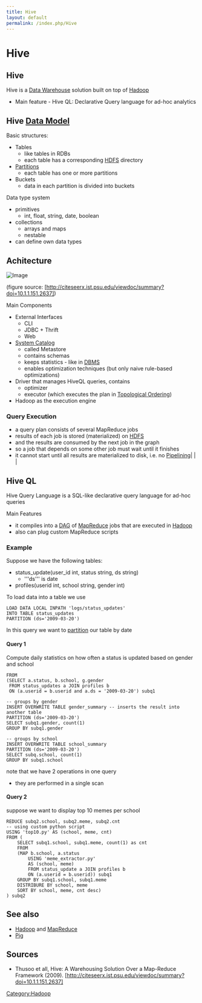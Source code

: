 ```yaml
---
title: Hive
layout: default
permalink: /index.php/Hive
---
```


# Hive

## Hive
Hive is a [Data Warehouse](Data_Warehousing) solution built on top of [Hadoop](Hadoop)
- Main feature - Hive QL: Declarative Query language for ad-hoc analytics


## Hive [Data Model](Data_Model)
Basic structures:
- Tables
  - like tables in RDBs
  - each table has a corresponding [HDFS](HDFS) directory
- [Partitions](Database_Partitioning)
  - each table has one or more partitions
- Buckets
  - data in each partition is divided into buckets

Data type system
- primitives
  - int, float, string, date, boolean
- collections
  - arrays and maps
  - nestable
- can define own data types


## Achitecture
<img src="https://raw.github.com/alexeygrigorev/ulb-dw-project-hadoop/master/report/images/hive-architecture.png" alt="Image">

(figure source: [http://citeseerx.ist.psu.edu/viewdoc/summary?doi=10.1.1.151.2637])

Main Components
- External Interfaces
  - CLI
  - JDBC + Thrift
  - Web
- [System Catalog](Database_System_Catalog)
  - called Metastore
  - contains schemas
  - keeps statistics - like in [DBMS](Databases)
  - enables optimization techniques (but only naive rule-based optimizations)
- Driver that manages HiveQL queries, contains 
  - optimizer
  - executor (which executes the plan in [Topological Ordering](Topological_Ordering))
- Hadoop as the execution engine


### Query Execution
- a query plan consists of several MapReduce jobs
- results of each job is stored (materialized) on [HDFS](HDFS)
- and the results are consumed by the next job in the graph
- so a job that depends on some other job must wait until it finishes
- it cannot start until all results are materialized to disk, i.e. no [Pipelining](Pipelining)|   | |
## Hive QL
Hive Query Language is a SQL-like declarative query language for ad-hoc queries 

Main Features
- it compiles into a [DAG](Graphs#Directed_Acyclic_Graph) of [MapReduce](MapReduce) jobs that are executed in [Hadoop](Hadoop)
- also can plug custom MapReduce scripts 


### Example
Suppose we have the following tables:
- status_update(user_id int, status string, ds string)
  - '''ds''' is date
- profiles(userid int, school string, gender int)


To load data into a table we use 

```scdoc
LOAD DATA LOCAL INPATH 'logs/status_updates'
INTO TABLE status_updates 
PARTITION (ds='2009-03-20')
```

In this query we want to [partition](Database_Partitioning) our table by date

#### Query 1
Compute daily statistics on how often a status is updated based on gender and school

```googlesql
FROM 
(SELECT a.status, b.school, g.gender
 FROM status_updates a JOIN profiles b
 ON (a.userid = b.userid and a.ds = '2009-03-20') subq1

-- groups by gender
INSERT OVERWRITE TABLE gender_summary -- inserts the result into another table
PARTITION (ds='2009-03-20')
SELECT subq1.gender, count(1)
GROUP BY subq1.gender

-- groups by school
INSERT OVERWRITE TABLE school_summary
PARTITION (ds='2009-03-20')
SELECT subq.school, count(1)
GROUP BY subq1.school
```

note that we have 2 operations in one query
- they are performed in a single scan

#### Query 2
suppose we want to display top 10 memes per school

```googlesql
REDUCE subq2.school, subq2.meme, subq2.cnt
-- using custom python script
USING 'top10.py' AS (school, meme, cnt)
FROM (
	SELECT subq1.school, subq1.meme, count(1) as cnt
	FROM
	(MAP b.school, a.status
		USING 'meme_extractor.py'
		AS (school, meme)
		FROM status_update a JOIN profiles b
		ON (a.userid = b.userid)) subq1
	GROUP BY subq1.school, subq1.meme
	DISTRIBURE BY school, meme
	SORT BY school, meme, cnt desc)
) subq2
```


## See also
- [Hadoop](Hadoop) and [MapReduce](MapReduce)
- [Pig](Pig)

## Sources
- Thusoo et all, Hive: A Warehousing Solution Over a Map-Reduce Framework (2009). [http://citeseerx.ist.psu.edu/viewdoc/summary?doi=10.1.1.151.2637]


[Category:Hadoop](Category_Hadoop)